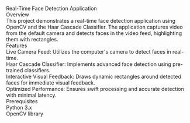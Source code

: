 Real-Time Face Detection Application
<br>
Overview
<br>
This project demonstrates a real-time face detection application using OpenCV and the Haar Cascade Classifier. The application captures video from the default camera and detects faces in the video feed, highlighting them with rectangles.
<br>
Features
<Br>
Live Camera Feed: Utilizes the computer's camera to detect faces in real-time.
<br>
Haar Cascade Classifier: Implements advanced face detection using pre-trained classifiers.
<br>
Interactive Visual Feedback: Draws dynamic rectangles around detected faces for immediate visual feedback.
<br>
Optimized Performance: Ensures swift processing and accurate detection with minimal latency.
<br>
Prerequisites
<br>
Python 3.x
<br>
OpenCV library
